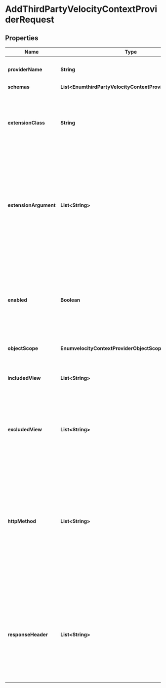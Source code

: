 

# AddThirdPartyVelocityContextProviderRequest


## Properties

| Name | Type | Description | Notes |
|------------ | ------------- | ------------- | -------------|
|**providerName** | **String** | Name of the new Velocity Context Provider |  |
|**schemas** | **List&lt;EnumthirdPartyVelocityContextProviderSchemaUrn&gt;** |  |  |
|**extensionClass** | **String** | The fully-qualified name of the Java class providing the logic for the Third Party Velocity Context Provider. |  |
|**extensionArgument** | **List&lt;String&gt;** | The set of arguments used to customize the behavior for the Third Party Velocity Context Provider. Each configuration property should be given in the form &#39;name&#x3D;value&#39;. |  [optional] |
|**enabled** | **Boolean** | Indicates whether this Velocity Context Provider is enabled. If set to &#39;false&#39; this Velocity Context Provider will not contribute context content for any requests. |  [optional] |
|**objectScope** | **EnumvelocityContextProviderObjectScopeProp** |  |  [optional] |
|**includedView** | **List&lt;String&gt;** | The name of a view for which this Velocity Context Provider will contribute content. |  [optional] |
|**excludedView** | **List&lt;String&gt;** | The name of a view for which this Velocity Context Provider will not contribute content. |  [optional] |
|**httpMethod** | **List&lt;String&gt;** | Specifies the set of HTTP methods handled by this Velocity Context Provider, which will perform actions necessary to fulfill the request before updating the context for the response. The values of this property are not case-sensitive. |  [optional] |
|**responseHeader** | **List&lt;String&gt;** | Specifies HTTP header fields and values added to response headers for template page requests to which this Velocity Context Provider contributes content. |  [optional] |



